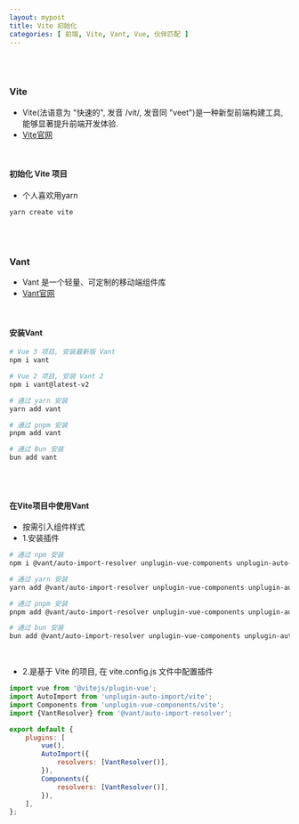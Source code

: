 ```yaml
---
layout: mypost
title: Vite 初始化
categories: [ 前端, Vite, Vant, Vue, 伙伴匹配 ]
---
```


<br>
<br>

### Vite

- Vite(法语意为 "快速的", 发音 /vit/, 发音同 "veet")是一种新型前端构建工具, 能够显著提升前端开发体验. 
- [Vite官网](https://www.vitejs.net/)

<br>

#### 初始化 Vite 项目

- 个人喜欢用yarn

```bash
yarn create vite
```

<br>
<br>

### Vant

- Vant 是一个轻量、可定制的移动端组件库
- [Vant官网](https://vant.pro/vant/#/zh-CN/home)

<br>

#### 安装Vant

```bash
# Vue 3 项目, 安装最新版 Vant
npm i vant

# Vue 2 项目, 安装 Vant 2
npm i vant@latest-v2

# 通过 yarn 安装
yarn add vant

# 通过 pnpm 安装
pnpm add vant

# 通过 Bun 安装
bun add vant
```

<br>
<br>

#### 在Vite项目中使用Vant

- 按需引入组件样式
- 1.安装插件

```bash
# 通过 npm 安装
npm i @vant/auto-import-resolver unplugin-vue-components unplugin-auto-import -D

# 通过 yarn 安装
yarn add @vant/auto-import-resolver unplugin-vue-components unplugin-auto-import -D

# 通过 pnpm 安装
pnpm add @vant/auto-import-resolver unplugin-vue-components unplugin-auto-import -D

# 通过 bun 安装
bun add @vant/auto-import-resolver unplugin-vue-components unplugin-auto-import -D
```

<br>

- 2.是基于 Vite 的项目, 在 vite.config.js 文件中配置插件

```js
import vue from '@vitejs/plugin-vue';
import AutoImport from 'unplugin-auto-import/vite';
import Components from 'unplugin-vue-components/vite';
import {VantResolver} from '@vant/auto-import-resolver';

export default {
    plugins: [
        vue(),
        AutoImport({
            resolvers: [VantResolver()],
        }),
        Components({
            resolvers: [VantResolver()],
        }),
    ],
};
```




